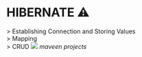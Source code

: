 <h1>HIBERNATE ⚠️</h1>
> Establishing Connection and Storing Values<br>
> Mapping<br>
> CRUD

<img src="https://i0.wp.com/erainnovator.com/wp-content/uploads/2020/05/Hibernate-in-java.png?fit=1200%2C675&ssl=1">
<i>maveen projects</i>
